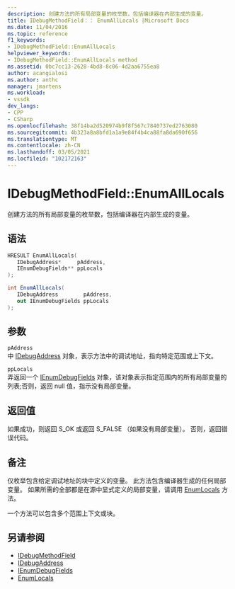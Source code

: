 ```yaml
---
description: 创建方法的所有局部变量的枚举数，包括编译器在内部生成的变量。
title: IDebugMethodField：： EnumAllLocals |Microsoft Docs
ms.date: 11/04/2016
ms.topic: reference
f1_keywords:
- IDebugMethodField::EnumAllLocals
helpviewer_keywords:
- IDebugMethodField::EnumAllLocals method
ms.assetid: 0bc7cc13-2628-4bd8-8c06-4d2aa6755ea8
author: acangialosi
ms.author: anthc
manager: jmartens
ms.workload:
- vssdk
dev_langs:
- CPP
- CSharp
ms.openlocfilehash: 38f14ba2d520974b9f8f567c7840737ed2763080
ms.sourcegitcommit: 4b323a8a8bfd1a1a9e84f4b4ca88fa8da690f656
ms.translationtype: MT
ms.contentlocale: zh-CN
ms.lasthandoff: 03/05/2021
ms.locfileid: "102172163"
---
```

# <a name="idebugmethodfieldenumalllocals"></a>IDebugMethodField::EnumAllLocals
创建方法的所有局部变量的枚举数，包括编译器在内部生成的变量。

## <a name="syntax"></a>语法

```cpp
HRESULT EnumAllLocals( 
   IDebugAddress*     pAddress,
   IEnumDebugFields** ppLocals
);
```

```csharp
int EnumAllLocals(
   IDebugAddress        pAddress,
   out IEnumDebugFields ppLocals
);
```

## <a name="parameters"></a>参数
`pAddress`\
中 [IDebugAddress](../../../extensibility/debugger/reference/idebugaddress.md) 对象，表示方法中的调试地址，指向特定范围或上下文。

`ppLocals`\
弄返回一个 [IEnumDebugFields](../../../extensibility/debugger/reference/ienumdebugfields.md) 对象，该对象表示指定范围内的所有局部变量的列表;否则，返回 null 值，指示没有局部变量。

## <a name="return-value"></a>返回值
 如果成功，则返回 S_OK 或返回 S_FALSE （如果没有局部变量）。 否则，返回错误代码。

## <a name="remarks"></a>备注
 仅枚举包含给定调试地址的块中定义的变量。 此方法包含编译器生成的任何局部变量。 如果所需的全部都是在源中显式定义的局部变量，请调用 [EnumLocals](../../../extensibility/debugger/reference/idebugmethodfield-enumlocals.md) 方法。

 一个方法可以包含多个范围上下文或块。

## <a name="see-also"></a>另请参阅
- [IDebugMethodField](../../../extensibility/debugger/reference/idebugmethodfield.md)
- [IDebugAddress](../../../extensibility/debugger/reference/idebugaddress.md)
- [IEnumDebugFields](../../../extensibility/debugger/reference/ienumdebugfields.md)
- [EnumLocals](../../../extensibility/debugger/reference/idebugmethodfield-enumlocals.md)
